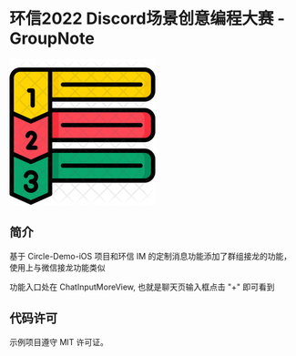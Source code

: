 # 环信2022 Discord场景创意编程大赛 - GroupNote

![ICON](GroupNote-icon.webp)

## 简介

基于 Circle-Demo-iOS 项目和环信 IM 的定制消息功能添加了群组接龙的功能，使用上与微信接龙功能类似

功能入口处在 ChatInputMoreView, 也就是聊天页输入框点击 "+" 即可看到

## 代码许可
示例项目遵守 MIT 许可证。